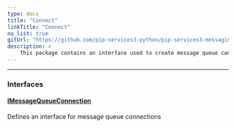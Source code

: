 ```yaml
---
type: docs
title: "Connect"
linkTitle: "Connect"
no_list: true
gitUrl: "https://github.com/pip-services3-python/pip-services3-messaging-python"
description: >
    This package contains an interface used to create message queue connections.
---
```

---

<div class="module-body"> 

### Interfaces

#### [IMessageQueueConnection](imessage_queue_connection)
Defines an interface for message queue connections

<br>

</div>
